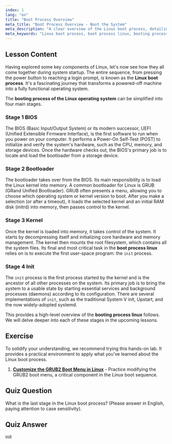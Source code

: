 ```yaml
---
index: 1
lang: "en"
title: "Boot Process Overview"
meta_title: "Boot Process Overview - Boot the System"
meta_description: "A clear overview of the Linux boot process, detailing the four key stages: BIOS, bootloader, kernel, and init. Learn about the complete booting process of the Linux operating system, from power-on to the login prompt."
meta_keywords: "Linux boot process, boot process linux, booting process linux, booting process of linux operating system, BIOS, bootloader, kernel, init, Linux tutorial, Linux guide, beginner"
---
```


## Lesson Content

Having explored some key components of Linux, let's now see how they all come together during system startup. The entire sequence, from pressing the power button to reaching a login prompt, is known as the **Linux boot process**. It's a fascinating journey that transforms a powered-off machine into a fully functional operating system.

The **booting process of the Linux operating system** can be simplified into four main stages.

### Stage 1 BIOS

The BIOS (Basic Input/Output System) or its modern successor, UEFI (Unified Extensible Firmware Interface), is the first software to run when you power on your computer. It performs a Power-On Self-Test (POST) to initialize and verify the system's hardware, such as the CPU, memory, and storage devices. Once the hardware checks out, the BIOS's primary job is to locate and load the bootloader from a storage device.

### Stage 2 Bootloader

The bootloader takes over from the BIOS. Its main responsibility is to load the Linux kernel into memory. A common bootloader for Linux is GRUB (GRand Unified Bootloader). GRUB often presents a menu, allowing you to choose which operating system or kernel version to boot. After you make a selection (or after a timeout), it loads the selected kernel and an initial RAM disk (initrd) into memory, then passes control to the kernel.

### Stage 3 Kernel

Once the kernel is loaded into memory, it takes control of the system. It starts by decompressing itself and initializing core hardware and memory management. The kernel then mounts the root filesystem, which contains all the system files. Its final and most critical task in the **boot process linux** relies on is to execute the first user-space program: the `init` process.

### Stage 4 Init

The `init` process is the first process started by the kernel and is the ancestor of all other processes on the system. Its primary job is to bring the system to a usable state by starting essential services and background processes (daemons) according to its configuration. There are several implementations of `init`, such as the traditional System V init, Upstart, and the now widely-adopted systemd.

This provides a high-level overview of the **booting process linux** follows. We will delve deeper into each of these stages in the upcoming lessons.

## Exercise

To solidify your understanding, we recommend trying this hands-on lab. It provides a practical environment to apply what you've learned about the Linux boot process.

1. **[Customize the GRUB2 Boot Menu in Linux](https://labex.io/labs/comptia-customize-the-grub2-boot-menu-in-linux-590859)** - Practice modifying the GRUB2 boot menu, a critical component in the Linux boot sequence.

## Quiz Question

What is the last stage in the Linux boot process? (Please answer in English, paying attention to case sensitivity).

## Quiz Answer

init
